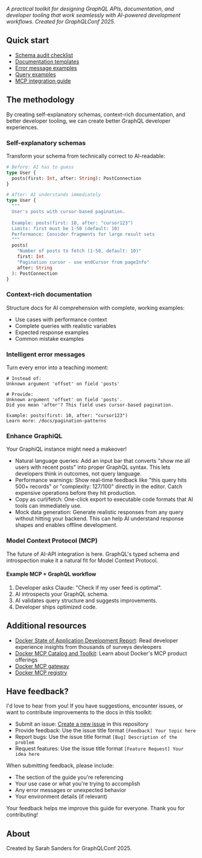 _A practical toolkit for designing GraphQL APIs, documentation, and developer tooling that work seamlessly with AI-powered development workflows. Created for GraphQLConf 2025._

## Quick start

- [Schema audit checklist](schema-audit-checklist.md)
- [Documentation templates](documentation-templates.md)
- [Error message examples](error-message-examples.md)
- [Query examples](query-examples.md)
- [MCP integration guide](mcp-integration/basic-server.md)

## The methodology

By creating self-explanatory schemas, context-rich documentation, and better developer tooling, we can create better GraphQL developer experiences.

### Self-explanatory schemas

Transform your schema from technically correct to AI-readable:

```graphql
# Before: AI has to guess
type User {
  posts(first: Int, after: String): PostConnection
}

# After: AI understands immediately  
type User {
  """
  User's posts with cursor-based pagination.
  
  Example: posts(first: 10, after: "cursor123")
  Limits: first must be 1-50 (default: 10)
  Performance: Consider fragments for large result sets
  """
  posts(
    "Number of posts to fetch (1-50, default: 10)"
    first: Int
    "Pagination cursor - use endCursor from pageInfo" 
    after: String
  ): PostConnection
}
```

### Context-rich documentation

Structure docs for AI comprehension with complete, working examples:

- Use cases with performance context
- Complete queries with realistic variables
- Expected response examples
- Common mistake examples

### Intelligent error messages

Turn every error into a teaching moment:

```text
# Instead of:
Unknown argument 'offset' on field 'posts'

# Provide:
Unknown argument 'offset' on field 'posts'. 
Did you mean 'after'? This field uses cursor-based pagination.

Example: posts(first: 10, after: "cursor123")
Learn more: /docs/pagination-patterns
```

### Enhance GraphiQL

Your GraphiQL instance might need a makeover! 

- Natural language queries: Add an input bar that converts "show me all users with recent posts" into proper GraphQL syntax. This lets developers think in outcomes, not query language.
- Performance warnings: Show real-time feedback like "this query hits 500+ records" or "complexity: 127/100" directly in the editor. Catch expensive operations before they hit production.
- Copy as curl/fetch: One-click export to executable code formats that AI tools can immediately use.
- Mock data generation: Generate realistic responses from any query without hitting your backend. This can help AI understand response shapes and enables offline development.

### Model Context Protocol (MCP)

The future of AI-API integration is here. GraphQL's typed schema and introspection make
it a natural fit for Model Context Protocol.

#### Example MCP + GraphQL workflow

1. Developer asks Claude: "Check if my user feed is optimal".
2. AI introspects your GraphQL schema.
3. AI validates query structure and suggests improvements.
4. Developer ships optimized code.

## Additional resources

- [Docker State of Application Development Report](https://www.docker.com/blog/2025-docker-state-of-app-dev/): Read developer experience insights from thousands of surveys devleopers
- [Docker MCP Catalog and Toolkit](https://docs.docker.com/ai/mcp-catalog-and-toolkit/): Learn about Docker's MCP product offerings
- [Docker MCP gateway](https://github.com/docker/mcp-gateway?tab=readme-ov-file)
- [Docker MCP registry](https://github.com/docker/mcp-registry)

## Have feedback?

I'd love to hear from you! If you have suggestions, encounter issues, or want to contribute improvements to the docs in this toolkit:

- Submit an issue: [Create a new issue](../../issues/new) in this repository
- Provide feedback: Use the issue title format `[Feedback] Your topic here`
- Report bugs: Use the issue title format `[Bug] Description of the problem`
- Request features: Use the issue title format `[Feature Request] Your idea here`

When submitting feedback, please include:
- The section of the guide you're referencing
- Your use case or what you're trying to accomplish
- Any error messages or unexpected behavior
- Your environment details (if relevant)

Your feedback helps me improve this guide for everyone. Thank you for contributing!

## About

Created by Sarah Sanders for GraphQLConf 2025.
